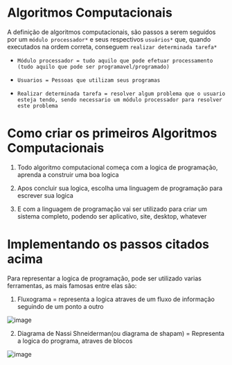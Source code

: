 # Algoritmos Computacionais

A definição de algoritmos computacionais, são passos a serem seguidos por um ```módulo processador*``` e seus respectivos ```usuários*``` que, quando executados na ordem correta, conseguem ```realizar determinada tarefa*```


- ```Módulo processador = tudo aquilo que pode efetuar processamento (tudo aquilo que pode ser programavel/programado)```

- ```Usuarios = Pessoas que utilizam seus programas```

- ```Realizar determinada tarefa = resolver algum problema que o usuario esteja tendo, sendo necessario um módulo processador para resolver este problema```

# Como criar os primeiros Algoritmos Computacionais

1. Todo algoritmo computacional começa com a logica de programação, aprenda a construir uma boa logica

2. Apos concluir sua logica, escolha uma linguagem de programação para escrever sua logica

3. E com a linguagem de programação vai ser utilizado para criar um sistema completo, podendo ser aplicativo, site, desktop, whatever

# Implementando os passos citados acima

Para representar a logica de programação, pode ser utilizado varias ferramentas, as mais famosas entre elas são:

1. Fluxograma = representa a logica atraves de um fluxo de informação seguindo de um ponto a outro

![image](https://user-images.githubusercontent.com/58439854/114791180-70cd8000-9d5c-11eb-9fee-77bd6f51ffc2.png)

2. Diagrama de Nassi Shneiderman(ou diagrama de shapam) = Representa a logica do programa, atraves de blocos

![image](https://user-images.githubusercontent.com/58439854/114791315-ae320d80-9d5c-11eb-9214-d0ef8b32b220.png)